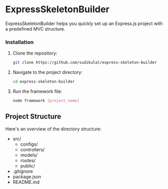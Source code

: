 # ExpressSkeletonBuilder

ExpressSkeletonBuilder helps you quickly set up an Express.js project with a predefined MVC structure.

### Installation

1. Clone the repository:

    ```bash
    git clone https://github.com/sudikulal/express-skeleton-builder
    ```

2. Navigate to the project directory:

    ```bash
    cd express-skeleton-builder
    ```

3. Run the framework file:

    ```bash
    node framework [project_name]
    ```

## Project Structure
Here's an overview of the directory structure:
- src/
  - configs/
  - controllers/
  - models/
  - routes/
  - public/
- .gitignore
- package.json
- README.md

